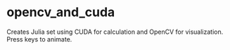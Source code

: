 # opencv_and_cuda

Creates Julia set using CUDA for calculation and OpenCV for visualization. 
Press keys to animate.

